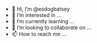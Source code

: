 - 👋 Hi, I’m @esdogbatsey
- 👀 I’m interested in ...
- 🌱 I’m currently learning ...
- 💞️ I’m looking to collaborate on ...
- 📫 How to reach me ...

<!---
esdogbatsey/esdogbatsey is a ✨ special ✨ repository because its `README.md` (this file) appears on your GitHub profile.
You can click the Preview link to take a look at your changes.
--->
